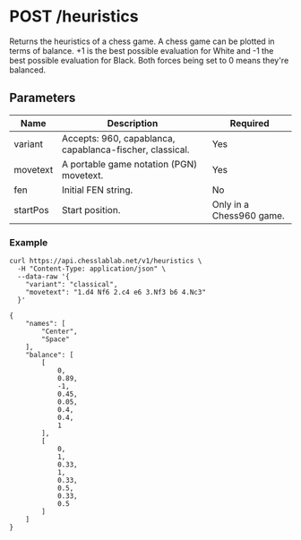 # POST /heuristics

Returns the heuristics of a chess game. A chess game can be plotted in terms of balance. +1 is the best possible evaluation for White and -1 the best possible evaluation for Black. Both forces being set to 0 means they're balanced.

## Parameters

| Name | Description | Required |
| ---- | ----------- | -------- |
| variant | Accepts: 960, capablanca, capablanca-fischer, classical. | Yes |
| movetext | A portable game notation (PGN) movetext. | Yes |
| fen | Initial FEN string. | No |
| startPos | Start position. | Only in a Chess960 game. |

### Example

```text
curl https://api.chesslablab.net/v1/heuristics \
  -H "Content-Type: application/json" \
  --data-raw '{
    "variant": "classical",
    "movetext": "1.d4 Nf6 2.c4 e6 3.Nf3 b6 4.Nc3"
  }'
```

```text
{
	"names": [
		"Center",
		"Space"
	],
	"balance": [
		[
			0,
			0.89,
			-1,
			0.45,
			0.05,
			0.4,
			0.4,
			1
		],
		[
			0,
			1,
			0.33,
			1,
			0.33,
			0.5,
			0.33,
			0.5
		]
	]
}
```
